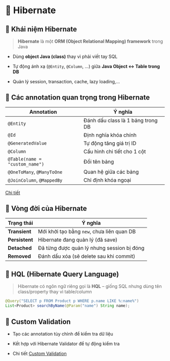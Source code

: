 # 🌱 Hibernate

## 🥦 Khái niệm Hibernate

> **Hibernate** là một **ORM (Object Relational Mapping) framework** trong Java

- Dùng **object Java (class)** thay vì phải viết tay SQL

- Tự động ánh xạ (`@Entity`, `@Column`, ...) giữa **Java Object ↔ Table trong DB**

- Quản lý session, transaction, cache, lazy loading,...

## 🍹 Các annotation quan trọng trong Hibernate

| Annotation                     | Ý nghĩa                           |
| ------------------------------ | --------------------------------- |
| `@Entity`                      | Đánh dấu class là 1 bảng trong DB |
| `@Id`                          | Định nghĩa khóa chính             |
| `@GeneratedValue`              | Tự động tăng giá trị ID           |
| `@Column`                      | Cấu hình chi tiết cho 1 cột       |
| `@Table(name = "custom_name")` | Đổi tên bảng                      |
| `@OneToMany`, `@ManyToOne`     | Quan hệ giữa các bảng             |
| `@JoinColumn`, `@MappedBy`     | Chỉ định khóa ngoại               |

[Chi tiết](20.1.%20Annotation-Relationship.md)

## 🌰 Vòng đời của Hibernate

| Trạng thái     | Ý nghĩa                                    |
| -------------- | ------------------------------------------ |
| **Transient**  | Mới khởi tạo bằng `new`, chưa liên quan DB |
| **Persistent** | Hibernate đang quản lý (đã save)           |
| **Detached**   | Đã từng được quản lý nhưng session bị đóng |
| **Removed**    | Đánh dấu xóa (sẽ delete sau khi commit)    |

## 🍍 HQL (Hibernate Query Language)

> Hibernate có ngôn ngữ riêng gọi là **HQL** – giống SQL nhưng dùng tên class/property thay vì table/column

```java
@Query("SELECT p FROM Product p WHERE p.name LIKE %:name%")
List<Product> searchByName(@Param("name") String name);
```

## 🌋 Custom Validation

- Tạo các annotation tùy chỉnh để kiểm tra dữ liệu

- Kết hợp với Hibernate Validator để tự động kiểm tra

- Chi tiết [Custom Validation](https://docs.spring.io/spring-framework/docs/current/reference/html/core.html#validation-custom-validators)
